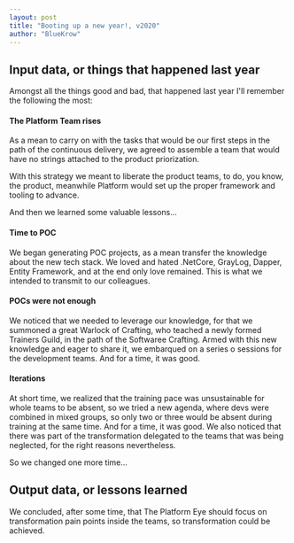 ```yaml
---
layout: post
title: "Booting up a new year!, v2020"
author: "BlueKrow"
---
```


## Input data, or things that happened last year
Amongst all the things good and bad, that happened last year I'll remember the following the most:

#### The Platform Team rises
As a mean to carry on with the tasks that would be our first steps in the path of the continuous delivery, we agreed to assemble a team that would have no strings attached to the product priorization.

With this strategy we meant to liberate the product teams, to do, you know, the product, meanwhile Platform would set up the proper framework and tooling to advance.

And then we learned some valuable lessons...

#### Time to POC
We began generating POC projects, as a mean transfer the knowledge about the new tech stack. We loved and hated .NetCore, GrayLog, Dapper, Entity Framework, and at the end only love remained. This is what we intended to transmit to our colleagues.

#### POCs were not enough
We noticed that we needed to leverage our knowledge, for that we summoned a great Warlock of Crafting, who teached a newly formed Trainers Guild, in the path of the Softwaree Crafting. Armed with this new knowledge and eager to share it, we embarqued on a series o sessions for the development teams.
And for a time, it was good.

#### Iterations
At short time, we realized that the training pace was unsustainable for whole teams to be absent, so we tried a new agenda, where devs were combined in mixed groups, so only two or three would be absent during training at the same time.
And for a time, it was good.
We also noticed that there was part of the transformation delegated to the teams that was being neglected, for the right reasons nevertheless.

So we changed one more time...

## Output data, or lessons learned
We concluded, after some time, that The Platform Eye should focus on transformation pain points inside the teams, so transformation could be achieved.